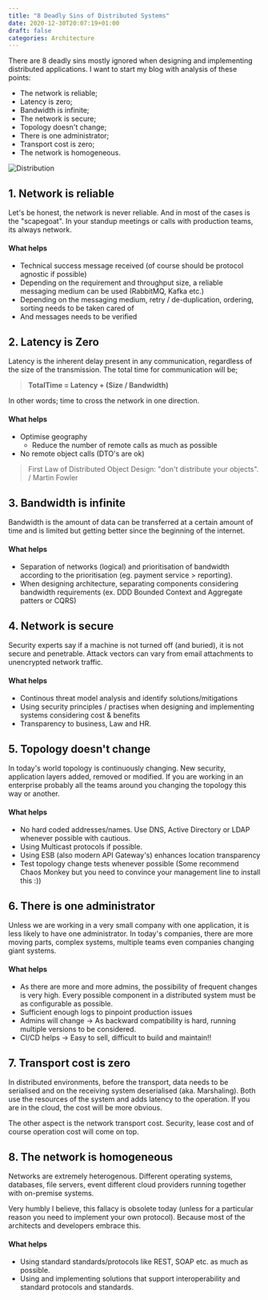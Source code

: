 ```yaml
---
title: "8 Deadly Sins of Distributed Systems"
date: 2020-12-30T20:07:19+01:00
draft: false
categories: Architecture
---
```


There are 8 deadly sins mostly ignored when designing and implementing distributed applications. I want to start my blog with analysis of these points:

- The network is reliable;
- Latency is zero;
- Bandwidth is infinite;
- The network is secure;
- Topology doesn't change;
- There is one administrator;
- Transport cost is zero;
- The network is homogeneous.

![Distribution](../../fallacies.jpg)

## 1. Network is reliable

Let's be honest, the network is never reliable. And in most of the cases is the "scapegoat". In your standup meetings or calls with production teams, its always network. 

#### What helps 
- Technical success message received (of course should be protocol agnostic if possible)
- Depending on the requirement and throughput size, a reliable messaging medium can be used (RabbitMQ, Kafka etc.)
- Depending on the messaging medium, retry / de-duplication, ordering, sorting needs to be taken cared of
- And messages needs to be verified 

## 2. Latency is Zero

Latency is the inherent delay present in any communication, regardless of the size of the transmission. The total time for communication will be;

> **TotalTime = Latency + (Size / Bandwidth)**

In other words; time to cross the network in one direction. 

#### What helps 
- Optimise geography 
    - Reduce the number of remote calls as much as possible
- No remote object calls (DTO's are ok)

> First Law of Distributed Object Design: "don't distribute your objects". / Martin Fowler


## 3. Bandwidth is infinite

Bandwidth is the amount of data can be transferred at a certain amount of time and is limited but getting better since the beginning of the internet. 

#### What helps 
- Separation of networks (logical) and prioritisation of bandwidth according to the prioritisation (eg. payment service > reporting).
- When designing architecture, separating components considering bandwidth requirements (ex. DDD Bounded Context and Aggregate patters or CQRS)

## 4. Network is secure

Security experts say if a machine is not turned off (and buried), it is not secure and penetrable. Attack vectors can vary from email attachments to unencrypted network traffic.


#### What helps 
- Continous threat model analysis and identify solutions/mitigations
- Using security principles / practises when designing and implementing systems considering cost & benefits
- Transparency to business, Law and HR. 


## 5. Topology doesn't change

In today's world topology is continuously changing. New security, application layers added, removed or modified. If you are working in an enterprise probably all the teams around you changing the topology this way or another. 

#### What helps 
- No hard coded addresses/names. Use DNS, Active Directory or LDAP whenever possible with cautious. 
- Using Multicast protocols if possible.
- Using ESB (also modern API Gateway's) enhances location transparency
- Test topology change tests whenever possible (Some recommend Chaos Monkey but you need to convince your management line to install this :))


## 6. There is one administrator

Unless we are working in a very small company with one application, it is less likely to have one administrator. In today's companies, there are more moving parts, complex systems, multiple teams even companies changing giant systems. 


#### What helps 
- As there are more and more admins, the possibility of frequent changes is very high. Every possible component in a distributed system must be as configurable as possible. 
- Sufficient enough logs to pinpoint production issues 
- Admins will change -> As backward compatibility is hard, running multiple versions to be considered.
-  CI/CD helps -> Easy to sell, difficult to build and maintain!! 

## 7. Transport cost is zero

In distributed environments, before the transport, data needs to be serialised and on the receiving system deserialised (aka. Marshaling). Both use the resources of the system and adds latency to the operation. If you are in the cloud, the cost will be more obvious. 

The other aspect is the network transport cost. Security, lease cost and of course operation cost will come on top. 

## 8. The network is homogeneous

Networks are extremely heterogenous. Different operating systems, databases, file servers, event different cloud providers running together with on-premise systems.  

Very humbly I believe, this fallacy is obsolete today (unless for a particular reason you need to implement your own protocol). Because most of the architects and developers embrace this. 

#### What helps 

- Using standard standards/protocols like REST, SOAP etc. as much as possible.
- Using and implementing solutions that support interoperability and standard protocols and standards.

